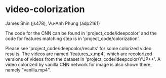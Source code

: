 # video-colorization
James Shin (js478), Vu-Anh Phung (adp2161)

The code for the CNN can be found in 'project_code/ideepcolor' and the code for features matching step is in 'project_code/colorization'.

Please see 'project_code/ideepcolor/results' for some colorized video results. The videos are named 'features_x.mp4', which are recolorized versions of
videos from the dataset in 'project_code/ideepcolor/YUP++'. A video colorized by vanilla CNN network for image is also shown there, namely "vanilla.mp4".
